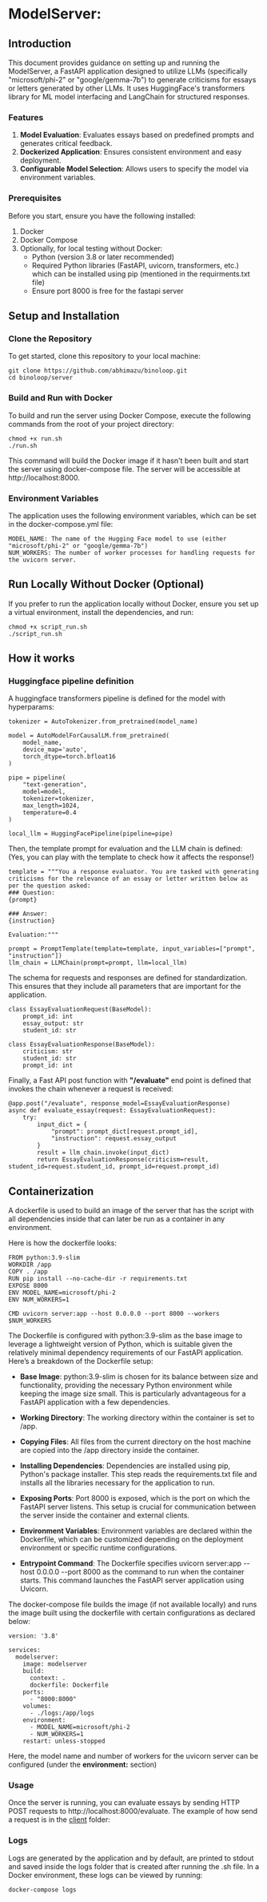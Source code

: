 # ModelServer:

## Introduction

This document provides guidance on setting up and running the ModelServer, a FastAPI application designed to utilize LLMs (specifically "microsoft/phi-2" or "google/gemma-7b") to generate criticisms for essays or letters generated by other LLMs. It uses HuggingFace's transformers library for ML model interfacing and LangChain for structured responses.

### Features

1. **Model Evaluation**: Evaluates essays based on predefined prompts and generates critical feedback.
2. **Dockerized Application**: Ensures consistent environment and easy deployment.
3. **Configurable Model Selection**: Allows users to specify the model via environment variables.

### Prerequisites

Before you start, ensure you have the following installed:

1. Docker
2. Docker Compose
3. Optionally, for local testing without Docker:
   - Python (version 3.8 or later recommended)
   - Required Python libraries (FastAPI, uvicorn, transformers, etc.) which can be installed using pip (mentioned in the requirments.txt file)
   - Ensure port 8000 is free for the fastapi server

## Setup and Installation

### Clone the Repository

To get started, clone this repository to your local machine:

```
git clone https://github.com/abhimazu/binoloop.git
cd binoloop/server
```

### Build and Run with Docker

To build and run the server using Docker Compose, execute the following commands from the root of your project directory:

```
chmod +x run.sh
./run.sh
```

This command will build the Docker image if it hasn't been built and start the server using docker-compose file. The server will be accessible at http://localhost:8000.

### Environment Variables

The application uses the following environment variables, which can be set in the docker-compose.yml file:

    MODEL_NAME: The name of the Hugging Face model to use (either "microsoft/phi-2" or "google/gemma-7b")
    NUM_WORKERS: The number of worker processes for handling requests for the uvicorn server.

## Run Locally Without Docker (Optional)

If you prefer to run the application locally without Docker, ensure you set up a virtual environment, install the dependencies, and run:

```
chmod +x script_run.sh
./script_run.sh
```
## How it works

### Huggingface pipeline definition

A huggingface transformers pipeline is defined for the model with hyperparams:

```
tokenizer = AutoTokenizer.from_pretrained(model_name)

model = AutoModelForCausalLM.from_pretrained(
    model_name,
    device_map='auto',
    torch_dtype=torch.bfloat16
)

pipe = pipeline(
    "text-generation",
    model=model,
    tokenizer=tokenizer,
    max_length=1024,
    temperature=0.4
)

local_llm = HuggingFacePipeline(pipeline=pipe)
```

Then, the template prompt for evaluation and the LLM chain is defined: (Yes, you can play with the template to check how it affects the response!)

```
template = """You a response evaluator. You are tasked with generating criticisms for the relevance of an essay or letter written below as per the question asked:
### Question:
{prompt}

### Answer:
{instruction}

Evaluation:"""

prompt = PromptTemplate(template=template, input_variables=["prompt", "instruction"])
llm_chain = LLMChain(prompt=prompt, llm=local_llm)
```

The schema for requests and responses are defined for standardization. This ensures that they include all parameters that are important for the application.

```
class EssayEvaluationRequest(BaseModel):
    prompt_id: int
    essay_output: str
    student_id: str

class EssayEvaluationResponse(BaseModel):
    criticism: str
    student_id: str
    prompt_id: int
```
Finally, a Fast API post function with **"/evaluate"** end point is defined that invokes the chain whenever a request is received:

```
@app.post("/evaluate", response_model=EssayEvaluationResponse)
async def evaluate_essay(request: EssayEvaluationRequest):
    try:
        input_dict = {
            "prompt": prompt_dict[request.prompt_id],  
            "instruction": request.essay_output  
        }
        result = llm_chain.invoke(input_dict)  
        return EssayEvaluationResponse(criticism=result, student_id=request.student_id, prompt_id=request.prompt_id)

``` 

## Containerization

A dockerfile is used to build an image of the server that has the script with all dependencies inside that can later be run as a container in any environment.

Here is how the dockerfile looks:

```
FROM python:3.9-slim
WORKDIR /app
COPY . /app
RUN pip install --no-cache-dir -r requirements.txt
EXPOSE 8000
ENV MODEL_NAME=microsoft/phi-2
ENV NUM_WORKERS=1

CMD uvicorn server:app --host 0.0.0.0 --port 8000 --workers $NUM_WORKERS
```

The Dockerfile is configured with python:3.9-slim as the base image to leverage a lightweight version of Python, which is suitable given the relatively minimal dependency requirements of our FastAPI application. Here’s a breakdown of the Dockerfile setup:

- **Base Image**: python:3.9-slim is chosen for its balance between size and functionality, providing the necessary Python environment while keeping the image size small. This is particularly advantageous for a FastAPI application with a few dependencies.

- **Working Directory**: The working directory within the container is set to /app. 

- **Copying Files**: All files from the current directory on the host machine are copied into the /app directory inside the container.

- **Installing Dependencies**: Dependencies are installed using pip, Python's package installer. This step reads the requirements.txt file and installs all the libraries necessary for the application to run.

- **Exposing Ports**: Port 8000 is exposed, which is the port on which the FastAPI server listens. This setup is crucial for communication between the server inside the container and external clients.

- **Environment Variables**: Environment variables are declared within the Dockerfile, which can be customized depending on the deployment environment or specific runtime configurations.

- **Entrypoint Command**: The Dockerfile specifies uvicorn server:app --host 0.0.0.0 --port 8000 as the command to run when the container starts. This command launches the FastAPI server application using Uvicorn.

The docker-compose file builds the image (if not available locally) and runs the image built using the dockerfile with certain configurations as declared below:

```
version: '3.8' 

services:
  modelserver:
    image: modelserver 
    build:
      context: . 
      dockerfile: Dockerfile  
    ports:
      - "8000:8000"  
    volumes:
      - ./logs:/app/logs 
    environment:
      - MODEL_NAME=microsoft/phi-2 
      - NUM_WORKERS=1 
    restart: unless-stopped  
```

Here, the model name and number of workers for the uvicorn server can be configured (under the **environment:** section)

### Usage

Once the server is running, you can evaluate essays by sending HTTP POST requests to http://localhost:8000/evaluate. The example of how send a request is in the [client](https://github.com/abhimazu/binoloop/tree/main/client) folder:


### Logs

Logs are generated by the application and by default, are printed to stdout and saved inside the logs folder that is created after running the .sh file. In a Docker environment, these logs can be viewed by running:

```
docker-compose logs
```


